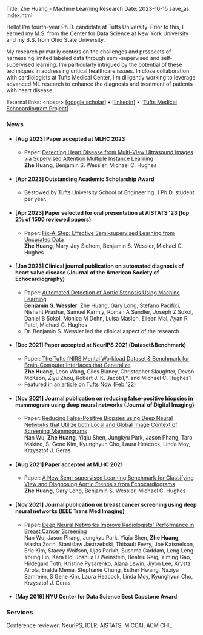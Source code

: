Title: Zhe Huang - Machine Learning Research
Date: 2023-10-15
save_as: index.html

<div class="intro-text">
<p>Hello! I'm fourth-year Ph.D. candidate at Tufts University. Prior to this, I earned my M.S. from the Center for Data Science at New York University and my B.S. from Ohio State University.</p>

<p>My research primarily centers on the challenges and prospects of harnessing limited labeled data through semi-supervised and self-supervised learning. I'm particularly intrigued by the potential of these techniques in addressing critical healthcare issues. In close collaboration with cardiologists at Tufts Medical Center, I'm diligently working to leverage advanced ML research to enhance the diagnosis and treatment of patients with heart disease.</p>

</div>

External links:
<nbsp;>
[[google scholar](https://scholar.google.com/citations?hl=en&user=txh41pQAAAAJ&view_op=list_works)]
&#8226;
[[linkedin](https://www.linkedin.com/in/zhe-huang-7aa065113/)]
&#8226;
[[Tufts Medical Echocardiogram Project](https://tmed.cs.tufts.edu/)]


### News

<ul class="list-group">
    <li class="list-group-item">
        <h4 class="list-group-item-heading">
            [Aug 2023] Paper accepted at MLHC 2023
        </h4>
        <ul>
            <li>
                Paper: <a href="https://arxiv.org/abs/2306.00003">Detecting Heart Disease from Multi-View Ultrasound Images via Supervised Attention Multiple Instance Learning</a>
                <br>
                <span class="authors"><strong>Zhe Huang</strong>, Benjamin S. Wessler, Michael C. Hughes</span>
            </li>            
        </ul>
    </li>
    <li class="list-group-item">
        <h4 class="list-group-item-heading">
            [Apr 2023] Outstanding Academic Scholarship Award
        </h4>
        <ul>
            <li>
                Bestowed by Tufts University School of Engineering, 1 Ph.D. student per year.
            </li>            
        </ul>
    </li>
    <li class="list-group-item">
        <h4 class="list-group-item-heading">
            [Apr 2023] Paper selected for oral presentation at AISTATS '23 (top 2% of 1500 reviewed papers)
        </h4>
        <ul>
            <li>
                Paper: <a href="https://arxiv.org/abs/2208.11870">Fix-A-Step: Effective Semi-supervised Learning from Uncurated Data</a>
                <br>
                <span class="authors"><strong>Zhe Huang</strong>, Mary-Joy Sidhom, Benjamin S. Wessler, Michael C. Hughes</span>
            </li>
<!--             <li>Paper: <a href="https://arxiv.org/abs/2208.11870">Fix-A-Step: Effective Semi-supervised Learning from Uncurated Data</a></li>
            <li><strong>Zhe Huang</strong>, Mary-Joy Sidhom, Benjamin S. Wessler, Michael C. Hughes</li> -->
        </ul>
    </li>
    <li class="list-group-item">
        <h4 class="list-group-item-heading">
            [Jan 2023] Clinical journal publication on automated diagnosis of heart valve disease (Journal of the American Society of Echocardiography)
        </h4>
        <ul>
            <li>
                Paper: <a href="https://pubmed.ncbi.nlm.nih.gov/36641103/">Automated Detection of Aortic Stenosis Using Machine Learning</a>
                <br>
                <span class="authors"><strong>Benjamin S. Wessler</strong>, Zhe Huang, Gary Long, Stefano Pacifici, Nishant Prashar, Samuel Karmiy, Roman A Sandler, Joseph Z Sokol, Daniel B Sokol, Monica M Dehn, Luisa Maslon, Eileen Mai, Ayan R Patel, Michael C. Hughes </span>
            </li>
            <li>
                Dr. Benjamin S. Wessler led the clinical aspect of the research.
            </li>
        </ul>
    </li>
    <li class="list-group-item">
        <h4 class="list-group-item-heading">
            [Dec 2021] Paper accepted at NeurIPS 2021 (Dataset&amp;Benchmark)
        </h4>
        <ul>
            <li>
                Paper: <a href="https://datasets-benchmarks-proceedings.neurips.cc/paper/2021/file/bd686fd640be98efaae0091fa301e613-Paper-round2.pdf">The Tufts fNIRS Mental Workload Dataset & Benchmark for Brain-Computer Interfaces that Generalize</a>
            <br>
                <span class="authors"><strong>Zhe Huang</strong>, Leon Wang, Giles Blaney, Christopher Slaughter, Devon McKeon, Ziyu Zhou, Robert J. K. Jacob1,*, and Michael C. Hughes1</span>
            </li>
            <li> Featured in <a href="https://now.tufts.edu/articles/getting-better-performance-brains-and-computers">an article on Tufts Now (Feb '22)</a></li>
        </ul>
    </li>
    <li class="list-group-item">
        <h4 class="list-group-item-heading">
            [Nov 2021] Journal publication on reducing false-positive biopsies in mammogram using deep neural networks (Journal of Digital Imaging)
        </h4>
            <ul>
                <li>
                    Paper: <a href="https://link.springer.com/article/10.1007/s10278-021-00530-6">Reducing False-Positive Biopsies using Deep Neural Networks that Utilize both Local and Global Image Context of Screening Mammograms</a>
                    <br>
                    <span class="authors"> Nan Wu, <strong>Zhe Huang</strong>, Yiqiu Shen, Jungkyu Park, Jason Phang, Taro Makino, S. Gene Kim, Kyunghyun Cho, Laura Heacock, Linda Moy, Krzysztof J. Geras</span>
                </li>
            </ul>
    </li>
    <li class="list-group-item">
        <h4 class="list-group-item-heading">
            [Aug 2021] Paper accepted at MLHC 2021
        </h4>
            <ul>
                <li>
                    Paper: <a href="https://arxiv.org/abs/2108.00080">A New Semi-supervised Learning Benchmark for Classifying View and Diagnosing Aortic Stenosis from Echocardiograms</a>
                    <br>
                    <span class="authors"><strong>Zhe Huang</strong>, Gary Long, Benjamin S. Wessler, Michael C. Hughes</span>
                </li>
            </ul>
    </li>
    <li class="list-group-item">
        <h4 class="list-group-item-heading">
            [Nov 2021] Journal publication on breast cancer screening using deep neural networks (IEEE Trans Med Imaging)
        </h4>
            <ul>
                <li>
                    Paper: <a href="https://pubmed.ncbi.nlm.nih.gov/31603772/">Deep Neural Networks Improve Radiologists' Performance in Breast Cancer Screening</a>
                    <br>
                    <span class="authors"> Nan Wu, Jason Phang, Jungkyu Park, Yiqiu Shen, <strong>Zhe Huang</strong>, Masha Zorin, Stanislaw Jastrzebski, Thibault Fevry, Joe Katsnelson, Eric Kim, Stacey Wolfson, Ujas Parikh, Sushma Gaddam, Leng Leng Young Lin, Kara Ho, Joshua D Weinstein, Beatriu Reig, Yiming Gao, Hildegard Toth, Kristine Pysarenko, Alana Lewin, Jiyon Lee, Krystal Airola, Eralda Mema, Stephanie Chung, Esther Hwang, Naziya Samreen, S Gene Kim, Laura Heacock, Linda Moy, Kyunghyun Cho, Krzysztof J. Geras</span>
                </li>
            </ul>
    </li>
    <li class="list-group-item">
        <h4 class="list-group-item-heading">
            [May 2019] NYU Center for Data Science Best Capstone Award
        </h4>
    </li>
</ul>

### Services
Conference reviewer: NeurIPS, ICLR, AISTATS, MICCAI, ACM CHIL
        